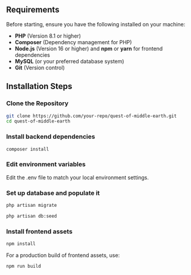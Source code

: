 ## Requirements

Before starting, ensure you have the following installed on your machine:

- **PHP** (Version 8.1 or higher)
- **Composer** (Dependency management for PHP)
- **Node.js** (Version 16 or higher) and **npm** or **yarn** for frontend dependencies
- **MySQL** (or your preferred database system)
- **Git** (Version control)

## Installation Steps

### Clone the Repository

```bash
git clone https://github.com/your-repo/quest-of-middle-earth.git
cd quest-of-middle-earth
```

### Install backend dependencies

```bash
composer install
```

### Edit environment variables

Edit the .env file to match your local environment settings.

### Set up database and populate it

```bash
php artisan migrate
```
```bash
php artisan db:seed
```

### Install frontend assets

```bash
npm install
```
For a production build of frontend assets, use:
```bash
npm run build
```
